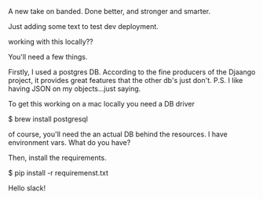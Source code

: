 A new take on banded. Done better, and stronger and smarter. 



Just adding some text to test dev deployment. 


working with this locally??


You'll need a few things. 

Firstly, I used a postgres DB.  According to the fine producers of the Djaango project, it provides great features that the other db's just don't. 
P.S. I like having JSON on my objects...just saying. 

To get this working on a mac locally you need a DB driver

$ brew install postgresql

of course, you'll need the an actual DB behind the resources.  I have environment vars.  What do you have?

Then, install the requirements. 

$ pip install -r requiremenst.txt


Hello slack!
